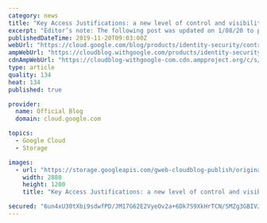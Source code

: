 ```yaml
---
category: news
title: "Key Access Justifications: a new level of control and visibility"
excerpt: "Editor’s note: The following post was updated on 1/08/20 to provide additional clarity on Cloud External Key Manager and Key Access Justifications.As enterprises move to the cloud, they want to control when and how their data is accessed. At Google Cloud, we believe that customers should have the strongest"
publishedDateTime: 2019-11-20T09:03:00Z
webUrl: "https://cloud.google.com/blog/products/identity-security/control-access-to-gcp-data-with-key-access-justifications/"
ampWebUrl: "https://cloudblog.withgoogle.com/products/identity-security/control-access-to-gcp-data-with-key-access-justifications/amp/"
cdnAmpWebUrl: "https://cloudblog-withgoogle-com.cdn.ampproject.org/c/s/cloudblog.withgoogle.com/products/identity-security/control-access-to-gcp-data-with-key-access-justifications/amp/"
type: article
quality: 134
heat: 134
published: true

provider:
  name: Official Blog
  domain: cloud.google.com

topics:
  - Google Cloud
  - Storage

images:
  - url: "https://storage.googleapis.com/gweb-cloudblog-publish/original_images/Security_BlogHeader_B_epmyJP1.jpg"
    width: 2880
    height: 1200
    title: "Key Access Justifications: a new level of control and visibility"

secured: "6un4xU30tXbi9sdwfPD/JM17G62E2VyeOv2a+6Dk7S9XkHrTCN/SMZg3GBIVJlwkrBq6okvOcuQmo++VbRr0Vxh7XgIJZO2eMvqpseNyK9Yzfc9I5SVUiAY8aiE+9WvS7CetwoGG5c0VzHQEmCrmzeJn67TOUEEan8rkUfrwuRSAsbPBYIGeYAZwdg1z4jpNR05Vo9Y8ustMmUj7UBVdNMJ4PoniWXBy614ubPTPkgfLHzBDB970MuFtu6Uld96RrRwD6kyOkOu2Ca+JtzMpwShf/iXeVgkKrpphzyIVWdokxgLkVzCs9SXQBGZcbXyu13xiRAMpzr78vYjxT6WuGQ==;B122RdIN//B8yKVYiYLaBw=="
---
```


